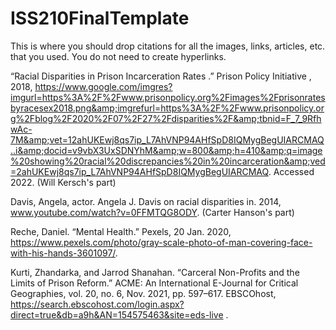 # ISS210FinalTemplate
This is where you should drop citations for all the images, links, articles, etc. that you used. You do not need to create hyperlinks.

“Racial Disparities in Prison Incarceration Rates .” Prison Policy Initiative , 2018, https://www.google.com/imgres?imgurl=https%3A%2F%2Fwww.prisonpolicy.org%2Fimages%2Fprisonratesbyracesex2018.png&amp;imgrefurl=https%3A%2F%2Fwww.prisonpolicy.org%2Fblog%2F2020%2F07%2F27%2Fdisparities%2F&amp;tbnid=F_7_9RfhwAc-7M&amp;vet=12ahUKEwj8qs7ip_L7AhVNP94AHfSpD8IQMygBegUIARCMAQ..i&amp;docid=v9vbX3UxSDNYhM&amp;w=800&amp;h=410&amp;q=image%20showing%20racial%20discrepancies%20in%20incarceration&amp;ved=2ahUKEwj8qs7ip_L7AhVNP94AHfSpD8IQMygBegUIARCMAQ. Accessed 2022. (Will Kersch's part)

Davis, Angela, actor. Angela J. Davis on racial disparities in. 2014, www.youtube.com/watch?v=0FFMTQG8ODY. (Carter Hanson's part)

Reche, Daniel. “Mental Health.” Pexels, 20 Jan. 2020, https://www.pexels.com/photo/gray-scale-photo-of-man-covering-face-with-his-hands-3601097/. 

Kurti, Zhandarka, and Jarrod Shanahan. “Carceral Non-Profits and the Limits of Prison Reform.” ACME: An International E-Journal for Critical Geographies, vol. 20, no. 6, Nov. 2021, pp. 597–617. EBSCOhost, https://search.ebscohost.com/login.aspx?direct=true&db=a9h&AN=154575463&site=eds-live .
